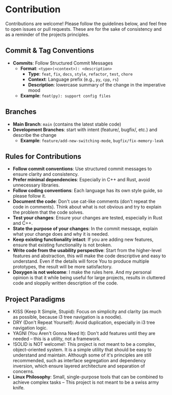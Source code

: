 # Contribution

Contributions are welcome!
Please follow the guidelines below, and feel free to open issues or pull requests.
These are for the sake of consistency and as a reminder of the projects principles.

## Commit & Tag Conventions

- **Commits**: Follow Structured Commit Messages
  - **Format**: `<type>(<context>): <description>`
    - **Type**: `feat`, `fix`, `docs`, `style`, `refactor`, `test`, `chore`
    - **Context**: Language prefix (e.g., `py`, `cpp`, `rs`)
    - **Description**: lowercase summary of the change in the imperative mood
  - **Example**: `feat(py): support config files`

## Branches

- **Main Branch**: `main` (contains the latest stable code)
- **Development Branches**: start with intent  (feature/, bugfix/, etc.) and describe the change
  - **Example**: `feature/add-new-switching-mode`, `bugfix/fix-memory-leak`

## Rules for Contributions

- **Follow commit conventions**: Use structured commit messages to ensure clarity and consistency.
- **Prefer minimal dependencies**: Especially in C++ and Rust, avoid unnecessary libraries.
- **Follow coding conventions**: Each language has its own style guide, so please follow it.
- **Document the code**: Don't use cat-like comments (don't repeat the code in comments). Think
  about what is not obvious and try to explain the problem that the code solves.
- **Test your changes**: Ensure your changes are tested, especially in Rust and C++.
- **State the purpose of your changes**: In the commit message, explain what your change does
  and why it is needed.
- **Keep existing functionality intact**: If you are adding new features, ensure that existing
  functionality is not broken.
- **Write code from the usability perspective**: Start from the higher-level features and
  abstraction, this will make the code descriptive and easy to understand. Even if the details
  will force You to produce multiple prototypes, the result will be more satisfactory.
- **Doxygen is not welcome**: I make the rules here. And my personal opinion is that it
  while being useful for large projects, results in cluttered code and sloppily written
  description of the code.

## Project Paradigms

- KISS (Keep It Simple, Stupid): Focus on simplicity and clarity (as much as possible, because i3
  tree navigation is a noodle).
- DRY (Don't Repeat Yourself): Avoid duplication, especially in i3 tree navigation logic.
- YAGNI (You Aren't Gonna Need It): Don't add features until they are needed – this is a utility,
  not a framework.
- !SOLID is NOT welcome!: This project is not meant to be a complex, object-oriented system.
  It is a simple utility that should be easy to understand and maintain. Although some of it's
  principles are still recommended, such as interface segregation and dependency inversion,
  which ensure layered architecture and separation of concerns.
- **Linux Philosophy**: Small, single-purpose tools that can be combined to achieve complex tasks –
  This project is not meant to be a swiss army knife.
